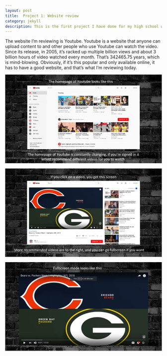 ```yaml
---
layout: post
title:  Project 1: Website review
category: jekyll 
description: This is the first project I have done for my high school web design class
---
```


  The website I’m reviewing is Youtube. Youtube is a website that anyone can upload content to and other people who use Youtube can watch the video. Since its release, in 2005, it’s racked up multiple billion views and about 3 billion hours of video watched every month. That’s 342465.75 years, which is mind-blowing. Obviously, if it’s this popular and only available online, it has to have a good website, and that’s what I’m reviewing today.
  
![First Slide](https://raw.githubusercontent.com/Maynard-Schools/jekyll-setup-benleskovac/master/assets/img/webdev2.jpg)

![Second Slide](https://raw.githubusercontent.com/Maynard-Schools/jekyll-setup-benleskovac/master/assets/img/webdev1.jpg)

![Third Slide](https://raw.githubusercontent.com/Maynard-Schools/jekyll-setup-benleskovac/master/assets/img/webdev3.jpg)
